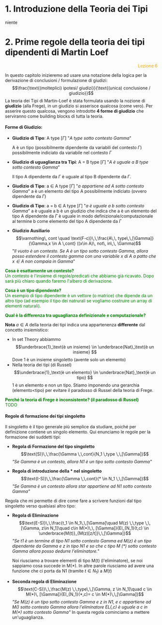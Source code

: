 # 1. Introduzione della Teoria dei Tipi
niente
# 2. Prime regole della teoria dei tipi dipendenti di Martin Loef
<div style="text-align: right"><span style="color:orange">Lezione 6</span></div>

In questo capitolo inizieremo ad usare una notazione della logica per la derivazione di conclusioni / formulazione di giudizi:
$$\frac{\text{(molteplici) ipotesi/ giudizi}}{\text{(unica) conclusione / giudizio}}$$
La teoria dei Tipi di Martin-Loef è stata formulata usando la nozione di **giudizio** (alla Frege), in un giudizio si asserisce qualcosa (come vero). Per asserire questo qualcosa, vengono introdotte **4 forme di giudizio** che serviranno come building blocks di tutta la teoria.

#### Forme di Giudizio:
* **Giudizio di Tipo**: A type $[\Gamma]$
  "_A type sotto contesto Gamma_"

  A è un tipo (possibilmente dipendente da variabili del contesto $\Gamma$) possibilmente indiciato da variabile nel contesto $\Gamma$

* **Giudizio di uguaglianza tra Tipi**: A = B type $[\Gamma]$
 "_A è uguale a B type sotto contesto Gamma_"

    Il tipo A dipendente da $\Gamma$ è uguale al tipo B dipendente da $\Gamma$.

* **Giudizio di Tipo**: a $\in$ A type $[\Gamma]$
  "_a appartiene ad A sotto contesto Gamma_"
  a è un elemento del tipo A possibilmente indiciato (ovvero dipendente da $\Gamma$)
* **Giudizio di Tipo**: a = b $\in$ A type $[\Gamma]$
  "_a è uguale a b sotto contesto Gamma_" 
  a è uguale a b è un giudizio che indica che a è un elemento del tipo A dipendente da $\Gamma$ è uguale in modo definizionale/computazionale al termine b come elemento del tipo A dipendente da $\Gamma$

* **Giudizio Ausiliario** 
  $$\varnothing\, cont \quad \text{F-c)}\,\,\frac{A\,\, type\,\,[\Gamma]}{\Gamma,x \in A \,cont} ((x\in A)\, not\, in\,\, \Gamma)$$
  "_Il vuoto è un contesto. Se A è un tipo sotto contesto Gamma, allora posso estendere il contesto gamma con una variabile x di A a patto che $x\in A$ non compaia in Gamma_"

<span style="color:green">**Cosa è esattamente un contesto?**<br>Un contesto è l'insieme di regole/predicati che abbiamo già ricavato. Dopo sarà più chiaro quando faremo l'albero di derivazione.</span>

<span style="color:green">**Cosa è un tipo dipendente?** <br> Un esempio di tipo dipendente è un vettore (o matrice) che dipende da un altro tipo (ad esempio il tipo dei natrurali se vogliamo costruire un array di elementi naturali).</span>

<span style="color:green">**Qual è la differenza tra uguaglianza definizionale e computazionale?** <br> </span>

**Nota** $a \in A$ della teoria dei tipi indica una appartenenza **differente** dal concetto insiemistico:
* In set Theory abbiammo 
  $$\underbrace{1}_\text{è un insieme} \in \underbrace{Nat}_\text{è un insieme} $$
  Dove 1 è un insieme singoletto (avente solo un elemento)
  <br>
* Nella teoria dei tipi (di Russel)
  $$\underbrace{1}_\text{è un elemento} \in \underbrace{Nat}_\text{è un tipo} $$
  1 è un elemento e non un tipo. Stiamo imponendo una gerarchia (elemento<tipo) per evitare il paradosso di Russel della teoria di Frege. 

<span style="color:green">**Perché la teoria di Frege è inconsistente? (il paradosso di Russel)** <br> TODO</span>

#### Regole di formazione dei tipi singoletto 
Il singoletto è il tipo generale più semplice da studiare, poiché per definizione contiene un singolo elemento. Qui enunciamo le regole per la formazione dei suddetti tipi:
* **Regola di Formazione del tipo singoletto**
  $$\text{S)}\,\,\frac{\Gamma \,\,cont}{N_1 \,type \,\,[\Gamma]}$$_"Se Gamma è un contesto, allora N1 è un tipo sotto contesto Gamma"_

* **Regola di introduzione della * nel singoletto**
$$\text{I-S)}\,\,\frac{\Gamma \,\,cont}{* \in N_1 \,\,[\Gamma]}$$_"Se Gamma è un contesto allora star appartiene ad N1 sotto contesto Gamma"_

Regola che mi permette di dire come fare a scrivere funzioni dal tipo singoletto verso qualsiasi altro tipo:
* **Regola di Eliminazione**
  $$\text{E-S)}\,\,\frac{t_1 \in N_1\,\,[\Gamma]\quad M(z) \,\,type \,\, [\Gamma, z\in N_1]\quad c\in M(*)\,\, [\Gamma]}{El_{N_1}(t,c) \in \underbrace{M(t)}_{M(z)[z/t]}\,\,[\Gamma]}$$
  _"Se t1 è un termine di tipo N1 sotto contesto Gamma ed M(z) è un tipo dipendente da Gamma e z in tipo N1 e so che c  tipo M (*) sotto contesto Gamma allora posso dedurre l'eliminatore."_

  Noi riusciamo a trovare elementi di tipo M(t) (l'eliminatore), se noi sappiamo cosa succede in M(*). In altre parole riusciamo ad avere una funzione che ci porta da N1 (tramite $t \in N_1$) a $M(t)$

* **Seconda regola di Eliminazione** $$\text{C-S)}\,\,\frac{M(z) \,\,type\,\,[\Gamma, z \in N_1]\quad c \in M(*)\, [\Gamma]}{El_{N_1}(*,c)= c \in M(*)\,\,[\Gamma]}$$_"Se M(z) è un tipo sotto contesto Gamma e z in N1, e c appartiene ad M(*) sotto contesto Gamma allora l'eliminatore EL(*,c) è uguale a c in M(*) sotto contesto Gamma"_
  In questa regola cominciamo a mettere un'uguaglianza.